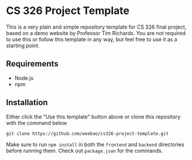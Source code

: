 # CS 326 Project Template

This is a very plain and simple repository template for CS 326 final project, based on a demo website by Professor Tim Richards. You are not required to use this or follow this template in any way, but feel free to use it as a starting point.

## Requirements
- Node.js
- npm

## Installation
Either click the "Use this template" button above or clone this repository with the command below
```
git clone https://github.com/weebao/cs326-project-template.git
```

Make sure to run `npm install` in both the `frontend` and `backend` directories before running them. Check out `package.json` for the commands.